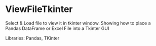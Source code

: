 # ViewFileTkinter
Select & Load file to view it in tkinter window.
Showing how to place a Pandas DataFrame or Excel File into a Tkinter GUI

Libraries: Pandas, TKinter

